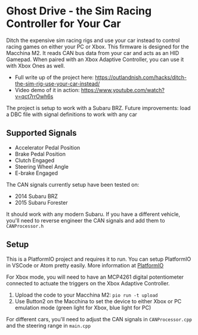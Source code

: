 # Ghost Drive - the Sim Racing Controller for Your Car

Ditch the expensive sim racing rigs and use your car instead to control racing games on either your PC or Xbox. This firmware is designed for the Macchina M2. It reads CAN bus data from your car and acts as an HID Gamepad. When paired with an Xbox Adaptive Controller, you can use it with Xbox Ones as well.

* Full write up of the project here: https://outlandnish.com/hacks/ditch-the-sim-rig-use-your-car-instead/
* Video demo of it in action: https://www.youtube.com/watch?v=qct7rrOwh6s

The project is setup to work with a Subaru BRZ. Future improvements: load a DBC file with signal definitions to work with any car

## Supported Signals

* Accelerator Pedal Position
* Brake Pedal Position
* Clutch Engaged
* Steering Wheel Angle
* E-brake Engaged

The CAN signals currently setup have been tested on:

* 2014 Subaru BRZ
* 2015 Subaru Forester

It should work with any modern Subaru. If you have a different vehicle, you'll need to reverse engineer the CAN signals and add them to `CANProcessor.h`

## Setup

This is a PlatformIO project and requires it to run. You can setup PlatformIO in VSCode or Atom pretty easily. More information at [PlatformIO](https://platformio.org)

For Xbox mode, you will need to have an MCP4261 digital potentiometer connected to actuate the triggers on the Xbox Adaptive Controller.

1. Upload the code to your Macchina M2: `pio run -t upload`
2. Use Button2 on the Macchina to set the device to either Xbox or PC emulation mode (green light for Xbox, blue light for PC)

For different cars, you'll need to adjust the CAN signals in `CANProcessor.cpp` and the steering range in `main.cpp`
